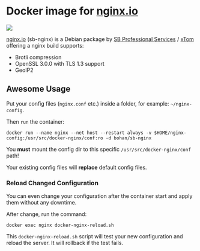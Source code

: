 # Docker image for [nginx.io](https://nginx.io/)

[![](https://dockeri.co/image/bohan/sb-nginx)](https://hub.docker.com/r/bohan/sb-nginx)

[nginx.io](https://nginx.io/) (sb-nginx) is a Debian package by [SB Professional Services](https://www.sb/) / [xTom](https://xtom.com/) offering a nginx build supports:

 * Brotli compression
 * OpenSSL 3.0.0 with TLS 1.3 support
 * GeoIP2

## **Awesome** Usage

Put your config files (`nginx.conf` etc.) inside a folder, for example: `~/nginx-config`.

Then `run` the container:

    docker run --name nginx --net host --restart always -v $HOME/nginx-config:/usr/src/docker-nginx/conf:ro -d bohan/sb-nginx

You **must** mount the config dir to this specific `/usr/src/docker-nginx/conf` path!

Your existing config files will **replace** default config files.

### Reload Changed Configuration

You can even change your configuration after the container start and apply them without any downtime.

After change, run the command:

    docker exec nginx docker-nginx-reload.sh

This `docker-nginx-reload.sh` script will test your new configuration and reload the server. It will rollback if the test fails.
